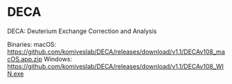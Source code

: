 # DECA
DECA: Deuterium Exchange Correction and Analysis

Binaries: 
macOS: https://github.com/komiveslab/DECA/releases/download/v1.1/DECAv108_macOS.app.zip
Windows: https://github.com/komiveslab/DECA/releases/download/v1.1/DECAv108_WIN.exe
